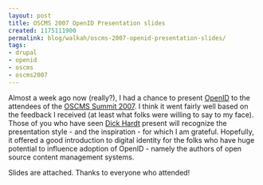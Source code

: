 ```yaml
---
layout: post
title: OSCMS 2007 OpenID Presentation slides
created: 1175111900
permalink: blog/walkah/oscms-2007-openid-presentation-slides/
tags:
- drupal
- openid
- oscms
- oscms2007
---
```

<p>Almost a week ago now (really?), I had a chance to present <a href="http://openid.net/">OpenID</a> to the attendees of the <a href="http://2007.oscms-summit.org/">OSCMS Summit 2007</a>. I think it went fairly well based on the feedback I received (at least what folks were willing to say to my face). Those of you who have seen <a href="http://identity20.com/media/OSCON2005/">Dick Hardt</a> present will recognize the presentation style - and the inspiration - for which I am grateful. Hopefully, it offered a good introduction to digital identity for the folks who have huge potential to influence adoption of OpenID - namely the authors of open source content management systems.</p>
<p>Slides are attached. Thanks to everyone who attended!</p>
